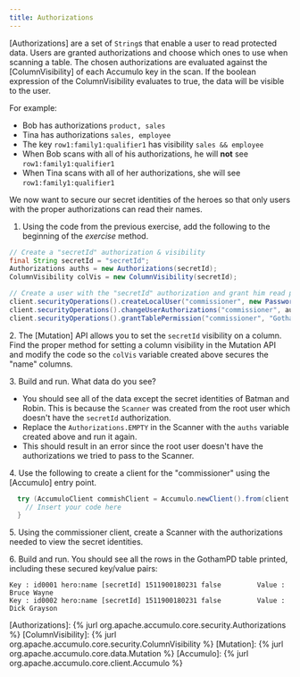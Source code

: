 ```yaml
---
title: Authorizations
---
```

[Authorizations] are a set of `String`s that enable a user to read protected data. Users are granted authorizations
and choose which ones to use when scanning a table. The chosen authorizations are evaluated against the [ColumnVisibility]
of each Accumulo key in the scan. If the boolean expression of the ColumnVisibility evaluates to true, the data will be
visible to the user.

For example:
* Bob has authorizations `product, sales`
* Tina has authorizations `sales, employee`
* The key `row1:family1:qualifier1` has visibility `sales && employee`
* When Bob scans with all of his authorizations, he will **not** see `row1:family1:qualifier1`
* When Tina scans with all of her authorizations, she will see `row1:family1:qualifier1`

We now want to secure our secret identities of the heroes so that only users with the proper authorizations can read their names.

1. Using the code from the previous exercise, add the following to the beginning of the _exercise_ method.

  ```java
  // Create a "secretId" authorization & visibility
  final String secretId = "secretId";
  Authorizations auths = new Authorizations(secretId);
  ColumnVisibility colVis = new ColumnVisibility(secretId);

  // Create a user with the "secretId" authorization and grant him read permissions on our table
  client.securityOperations().createLocalUser("commissioner", new PasswordToken("gordonrocks"));
  client.securityOperations().changeUserAuthorizations("commissioner", auths);
  client.securityOperations().grantTablePermission("commissioner", "GothamPD", TablePermission.READ);
  ```
2\. The [Mutation] API allows you to set the `secretId` visibility on a column. Find the proper method for setting a column visibility in
the Mutation API and modify the code so the `colVis` variable created above secures the "name" columns.

3\. Build and run.  What data do you see?
* You should see all of the data except the secret identities of Batman and Robin. This is because the `Scanner` was created from the root user which doesn't have the `secretId` authorization.
* Replace the `Authorizations.EMPTY` in the Scanner with the `auths` variable created above and run it again.
* This should result in an error since the root user doesn't have the authorizations we tried to pass to the Scanner.

4\. Use the following to create a client for the "commissioner" using the [Accumulo] entry point.

```java
  try (AccumuloClient commishClient = Accumulo.newClient().from(client.properties()).as("commissioner", "gordonrocks").build()) {
    // Insert your code here
  }
```
5\. Using the commissioner client, create a Scanner with the authorizations needed to view the secret identities.

6\. Build and run.  You should see all the rows in the GothamPD table printed, including these secured key/value pairs:

```commandline
Key : id0001 hero:name [secretId] 1511900180231 false         Value : Bruce Wayne
Key : id0002 hero:name [secretId] 1511900180231 false         Value : Dick Grayson
```

[Authorizations]: {% jurl org.apache.accumulo.core.security.Authorizations %}
[ColumnVisibility]: {% jurl org.apache.accumulo.core.security.ColumnVisibility %}
[Mutation]: {% jurl org.apache.accumulo.core.data.Mutation %}
[Accumulo]: {% jurl org.apache.accumulo.core.client.Accumulo %}
